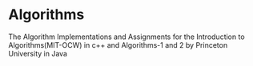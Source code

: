 # Algorithms
The Algorithm Implementations and Assignments for the Introduction to Algorithms(MIT-OCW) in c++ and Algorithms-1 and 2 by Princeton University in Java
